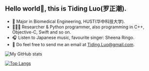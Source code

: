 ## Hello world👋, this is Tiding Luo(罗正潮).

- 📖 Major in Biomedical Engineering, HUST(华中科技大学).
- 🧑🏻‍💻 Researcher & Python programmer, also programming in C++, Objective-C, Swift and so on.
- 🎧 Listen to Japanese music, favourite singer: Sheena Ringo.
- :email: Do feel free to send me an email at Tiding.Luo@gmail.com.


![My GitHub stats](https://github-readme-stats.vercel.app/api?username=Lzcstan&show_icons=true&include_all_commits=true)

[![Top Langs](https://github-readme-stats.vercel.app/api/top-langs/?username=Lzcstan&layout=compact)](https://github.com/Lzcstan/github-readme-stats)

